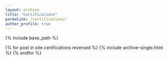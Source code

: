 ```yaml
---
layout: archive
title: "Certifications"
permalink: /certifications/
author_profile: true
---
```



{% include base_path %}

{% for post in site.certifications reversed %}
  {% include archive-single.html %}
{% endfor %}

